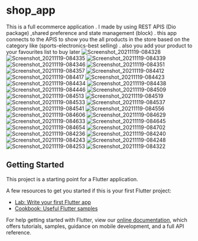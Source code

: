 # shop_app

This is a full ecommerce application . I made by using REST APIS (Dio package) ,shared preference and state management (block) . this app connects to the APIS to show you the all products in the store based on the category like (sports-electronics-best selling) . also you add your product to your favourites list to buy later
![Screenshot_20211119-084328](https://user-images.githubusercontent.com/61950354/142578409-8aacf33f-5e35-4158-8807-8466167f6c8d.jpg)
![Screenshot_20211119-084335](https://user-images.githubusercontent.com/61950354/142578414-0d881cce-89cc-4693-b816-25b0a0ac0a9f.jpg)
![Screenshot_20211119-084339](https://user-images.githubusercontent.com/61950354/142578419-a64b1112-e314-414a-bf33-18ca4f96c3ba.jpg)
![Screenshot_20211119-084346](https://user-images.githubusercontent.com/61950354/142578423-99ce917a-1eb4-4380-8cac-e2d990f7ed9d.jpg)
![Screenshot_20211119-084351](https://user-images.githubusercontent.com/61950354/142578426-22632e66-d4b4-4cca-ac53-e215813a35cc.jpg)
![Screenshot_20211119-084357](https://user-images.githubusercontent.com/61950354/142578430-a62cd7d0-cf86-4f9d-8ca2-954f23ff78cd.jpg)
![Screenshot_20211119-084412](https://user-images.githubusercontent.com/61950354/142578433-e03276b6-1034-41b3-85c6-6bd79ee72e88.jpg)
![Screenshot_20211119-084417](https://user-images.githubusercontent.com/61950354/142578438-bb2cded1-05a3-4863-9f19-ba8d9ef196df.jpg)
![Screenshot_20211119-084423](https://user-images.githubusercontent.com/61950354/142578440-8c4fd6e7-3098-471e-bf63-2963974734df.jpg)
![Screenshot_20211119-084434](https://user-images.githubusercontent.com/61950354/142578441-0ebc93ad-e7b5-4253-82cd-9016b0e79936.jpg)
![Screenshot_20211119-084438](https://user-images.githubusercontent.com/61950354/142578443-9140a52d-fcf1-49e9-b4c4-af77eca33e30.jpg)
![Screenshot_20211119-084446](https://user-images.githubusercontent.com/61950354/142578445-5dc10007-13c8-409c-bfb5-46eeff95f50f.jpg)
![Screenshot_20211119-084509](https://user-images.githubusercontent.com/61950354/142578449-e8709e09-615e-4944-be18-a79caab73a8c.jpg)
![Screenshot_20211119-084513](https://user-images.githubusercontent.com/61950354/142578451-7a27245f-bb30-4935-a155-81cd94b83aa1.jpg)
![Screenshot_20211119-084519](https://user-images.githubusercontent.com/61950354/142578457-885eb7c0-453b-4c39-af54-50c044cf8604.jpg)
![Screenshot_20211119-084533](https://user-images.githubusercontent.com/61950354/142578460-1f18c6dc-cddf-4eca-a624-dac338702697.jpg)
![Screenshot_20211119-084537](https://user-images.githubusercontent.com/61950354/142578464-729921fa-66e1-419f-9980-03758ed2c577.jpg)
![Screenshot_20211119-084541](https://user-images.githubusercontent.com/61950354/142578469-59f85655-39b1-4252-a5c4-a9456b477053.jpg)
![Screenshot_20211119-084556](https://user-images.githubusercontent.com/61950354/142578470-d9b9debd-2b69-4331-bf28-14f9b065fbc4.jpg)
![Screenshot_20211119-084606](https://user-images.githubusercontent.com/61950354/142578477-4c3e4ecd-5c5f-429e-848f-6fa82c27da99.jpg)
![Screenshot_20211119-084629](https://user-images.githubusercontent.com/61950354/142578478-e1b2901a-5c91-460f-9933-5e289ccc22e8.jpg)
![Screenshot_20211119-084633](https://user-images.githubusercontent.com/61950354/142578480-91c33e59-22d8-4c66-9ebd-b72869237b1f.jpg)
![Screenshot_20211119-084645](https://user-images.githubusercontent.com/61950354/142578482-efa617b3-2087-4d69-aa5c-ac1e6e0e14e0.jpg)
![Screenshot_20211119-084654](https://user-images.githubusercontent.com/61950354/142578484-e748845d-9642-466f-8b2a-03e94c57979f.jpg)
![Screenshot_20211119-084702](https://user-images.githubusercontent.com/61950354/142578486-39de358e-bdda-43e7-88cf-a195587b56fc.jpg)
![Screenshot_20211119-084236](https://user-images.githubusercontent.com/61950354/142578489-568c3a1e-68bf-45ea-b146-58e48f3a6048.jpg)
![Screenshot_20211119-084240](https://user-images.githubusercontent.com/61950354/142578493-2da0a1f6-d151-4ac3-9d7f-83138114c857.jpg)
![Screenshot_20211119-084243](https://user-images.githubusercontent.com/61950354/142578497-4d0d2ae5-c852-4f38-8e3a-58b063c6559a.jpg)
![Screenshot_20211119-084248](https://user-images.githubusercontent.com/61950354/142578500-0b28185f-1a23-4aef-a676-a8ffdd6139b1.jpg)
![Screenshot_20211119-084253](https://user-images.githubusercontent.com/61950354/142578503-ca0a078c-ca22-4fd5-b419-cda2c3156c91.jpg)
![Screenshot_20211119-084322](https://user-images.githubusercontent.com/61950354/142578507-c88a1ce4-e45e-44db-a517-c5d5afcb830b.jpg)


## Getting Started

This project is a starting point for a Flutter application.

A few resources to get you started if this is your first Flutter project:

- [Lab: Write your first Flutter app](https://flutter.dev/docs/get-started/codelab)
- [Cookbook: Useful Flutter samples](https://flutter.dev/docs/cookbook)

For help getting started with Flutter, view our
[online documentation](https://flutter.dev/docs), which offers tutorials,
samples, guidance on mobile development, and a full API reference.
